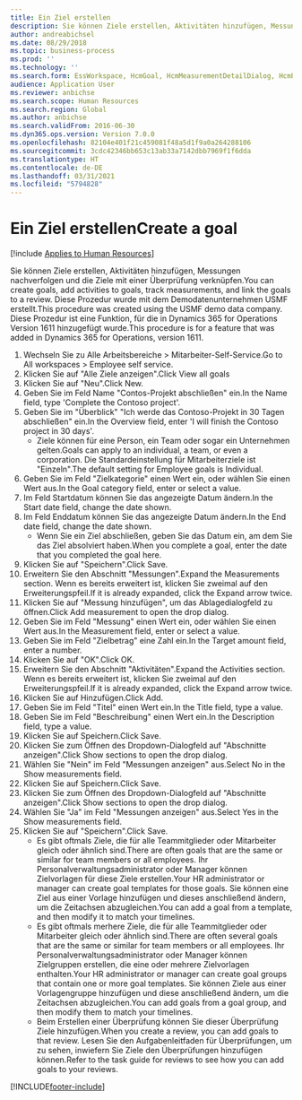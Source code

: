 ```yaml
---
title: Ein Ziel erstellen
description: Sie können Ziele erstellen, Aktivitäten hinzufügen, Messungen nachverfolgen und die Ziele mit einer Überprüfung verknüpfen.
author: andreabichsel
ms.date: 08/29/2018
ms.topic: business-process
ms.prod: ''
ms.technology: ''
ms.search.form: EssWorkspace, HcmGoal, HcmMeasurementDetailDialog, HcmPerfJournalAdd, HcmGoalChangeSettings, HcmEmployeeDevelopmentWorkspace
audience: Application User
ms.reviewer: anbichse
ms.search.scope: Human Resources
ms.search.region: Global
ms.author: anbichse
ms.search.validFrom: 2016-06-30
ms.dyn365.ops.version: Version 7.0.0
ms.openlocfilehash: 82104e401f21c459081f48a5d1f9a0a264288106
ms.sourcegitcommit: 3cdc42346bb653c13ab33a7142dbb7969f1f6dda
ms.translationtype: HT
ms.contentlocale: de-DE
ms.lasthandoff: 03/31/2021
ms.locfileid: "5794828"
---
```

# <a name="create-a-goal"></a><span data-ttu-id="04104-103">Ein Ziel erstellen</span><span class="sxs-lookup"><span data-stu-id="04104-103">Create a goal</span></span>

[!include [Applies to Human Resources](../includes/applies-to-hr.md)]

<span data-ttu-id="04104-104">Sie können Ziele erstellen, Aktivitäten hinzufügen, Messungen nachverfolgen und die Ziele mit einer Überprüfung verknüpfen.</span><span class="sxs-lookup"><span data-stu-id="04104-104">You can create goals, add activities to goals, track measurements, and link the goals to a review.</span></span> <span data-ttu-id="04104-105">Diese Prozedur wurde mit dem Demodatenunternehmen USMF erstellt.</span><span class="sxs-lookup"><span data-stu-id="04104-105">This procedure was created using the USMF demo data company.</span></span> <span data-ttu-id="04104-106">Diese Prozedur ist eine Funktion, für die in Dynamics 365 for Operations Version 1611 hinzugefügt wurde.</span><span class="sxs-lookup"><span data-stu-id="04104-106">This procedure is for a feature that was added in Dynamics 365 for Operations, version 1611.</span></span>

1. <span data-ttu-id="04104-107">Wechseln Sie zu Alle Arbeitsbereiche > Mitarbeiter-Self-Service.</span><span class="sxs-lookup"><span data-stu-id="04104-107">Go to All workspaces > Employee self service.</span></span>
2. <span data-ttu-id="04104-108">Klicken Sie auf "Alle Ziele anzeigen".</span><span class="sxs-lookup"><span data-stu-id="04104-108">Click View all goals</span></span>
3. <span data-ttu-id="04104-109">Klicken Sie auf "Neu".</span><span class="sxs-lookup"><span data-stu-id="04104-109">Click New.</span></span>
4. <span data-ttu-id="04104-110">Geben Sie im Feld Name "Contos-Projekt abschließen" ein.</span><span class="sxs-lookup"><span data-stu-id="04104-110">In the Name field, type 'Complete the Contoso project'.</span></span>
5. <span data-ttu-id="04104-111">Geben Sie im "Überblick" "Ich werde das Contoso-Projekt in 30 Tagen abschließen" ein.</span><span class="sxs-lookup"><span data-stu-id="04104-111">In the Overview field, enter 'I will finish the Contoso project in 30 days'.</span></span>
    * <span data-ttu-id="04104-112">Ziele können für eine Person, ein Team oder sogar ein Unternehmen gelten.</span><span class="sxs-lookup"><span data-stu-id="04104-112">Goals can apply to an individual, a team, or even a corporation.</span></span> <span data-ttu-id="04104-113">Die Standardeinstellung für Mitarbeiterziele ist "Einzeln".</span><span class="sxs-lookup"><span data-stu-id="04104-113">The default setting for Employee goals is Individual.</span></span>  
6. <span data-ttu-id="04104-114">Geben Sie im Feld "Zielkategorie" einen Wert ein, oder wählen Sie einen Wert aus.</span><span class="sxs-lookup"><span data-stu-id="04104-114">In the Goal category field, enter or select a value.</span></span>
7. <span data-ttu-id="04104-115">Im Feld Startdatum können Sie das angezeigte Datum ändern.</span><span class="sxs-lookup"><span data-stu-id="04104-115">In the Start date field, change the date shown.</span></span>
8. <span data-ttu-id="04104-116">Im Feld Enddatum können Sie das angezeigte Datum ändern.</span><span class="sxs-lookup"><span data-stu-id="04104-116">In the End date field, change the date shown.</span></span>
    * <span data-ttu-id="04104-117">Wenn Sie ein Ziel abschließen, geben Sie das Datum ein, am dem Sie das Ziel absolviert haben.</span><span class="sxs-lookup"><span data-stu-id="04104-117">When you complete a goal, enter the date that you completed the goal here.</span></span>  
9. <span data-ttu-id="04104-118">Klicken Sie auf "Speichern".</span><span class="sxs-lookup"><span data-stu-id="04104-118">Click Save.</span></span>
10. <span data-ttu-id="04104-119">Erweitern Sie den Abschnitt "Messungen".</span><span class="sxs-lookup"><span data-stu-id="04104-119">Expand the Measurements section.</span></span> <span data-ttu-id="04104-120">Wenn es bereits erweitert ist, klicken Sie zweimal auf den Erweiterungspfeil.</span><span class="sxs-lookup"><span data-stu-id="04104-120">If it is already expanded, click the Expand arrow twice.</span></span>
11. <span data-ttu-id="04104-121">Klicken Sie auf "Messung hinzufügen", um das Ablagedialogfeld zu öffnen.</span><span class="sxs-lookup"><span data-stu-id="04104-121">Click Add measurement to open the drop dialog.</span></span>
12. <span data-ttu-id="04104-122">Geben Sie im Feld "Messung" einen Wert ein, oder wählen Sie einen Wert aus.</span><span class="sxs-lookup"><span data-stu-id="04104-122">In the Measurement field, enter or select a value.</span></span>
13. <span data-ttu-id="04104-123">Geben Sie im Feld "Zielbetrag" eine Zahl ein.</span><span class="sxs-lookup"><span data-stu-id="04104-123">In the Target amount field, enter a number.</span></span>
14. <span data-ttu-id="04104-124">Klicken Sie auf "OK".</span><span class="sxs-lookup"><span data-stu-id="04104-124">Click OK.</span></span>
15. <span data-ttu-id="04104-125">Erweitern Sie den Abschnitt "Aktivitäten".</span><span class="sxs-lookup"><span data-stu-id="04104-125">Expand the Activities section.</span></span> <span data-ttu-id="04104-126">Wenn es bereits erweitert ist, klicken Sie zweimal auf den Erweiterungspfeil.</span><span class="sxs-lookup"><span data-stu-id="04104-126">If it is already expanded, click the Expand arrow twice.</span></span>
16. <span data-ttu-id="04104-127">Klicken Sie auf Hinzufügen.</span><span class="sxs-lookup"><span data-stu-id="04104-127">Click Add.</span></span>
17. <span data-ttu-id="04104-128">Geben Sie im Feld "Titel" einen Wert ein.</span><span class="sxs-lookup"><span data-stu-id="04104-128">In the Title field, type a value.</span></span>
18. <span data-ttu-id="04104-129">Geben Sie im Feld "Beschreibung" einen Wert ein.</span><span class="sxs-lookup"><span data-stu-id="04104-129">In the Description field, type a value.</span></span>
19. <span data-ttu-id="04104-130">Klicken Sie auf Speichern.</span><span class="sxs-lookup"><span data-stu-id="04104-130">Click Save.</span></span>
20. <span data-ttu-id="04104-131">Klicken Sie zum Öffnen des Dropdown-Dialogfeld auf "Abschnitte anzeigen".</span><span class="sxs-lookup"><span data-stu-id="04104-131">Click Show sections to open the drop dialog.</span></span>
21. <span data-ttu-id="04104-132">Wählen Sie "Nein" im Feld "Messungen anzeigen" aus.</span><span class="sxs-lookup"><span data-stu-id="04104-132">Select No in the Show measurements field.</span></span>
22. <span data-ttu-id="04104-133">Klicken Sie auf Speichern.</span><span class="sxs-lookup"><span data-stu-id="04104-133">Click Save.</span></span>
23. <span data-ttu-id="04104-134">Klicken Sie zum Öffnen des Dropdown-Dialogfeld auf "Abschnitte anzeigen".</span><span class="sxs-lookup"><span data-stu-id="04104-134">Click Show sections to open the drop dialog.</span></span>
24. <span data-ttu-id="04104-135">Wählen Sie "Ja" im Feld "Messungen anzeigen" aus.</span><span class="sxs-lookup"><span data-stu-id="04104-135">Select Yes in the Show measurements field.</span></span>
25. <span data-ttu-id="04104-136">Klicken Sie auf "Speichern".</span><span class="sxs-lookup"><span data-stu-id="04104-136">Click Save.</span></span>
    * <span data-ttu-id="04104-137">Es gibt oftmals Ziele, die für alle Teammitglieder oder Mitarbeiter gleich oder ähnlich sind.</span><span class="sxs-lookup"><span data-stu-id="04104-137">There are often goals that are the same or similar for team members or all employees.</span></span>     <span data-ttu-id="04104-138">Ihr Personalverwaltungsadministrator oder Manager können Zielvorlagen für diese Ziele erstellen.</span><span class="sxs-lookup"><span data-stu-id="04104-138">Your HR administrator or manager can create goal templates for those goals.</span></span> <span data-ttu-id="04104-139">Sie können eine Ziel aus einer Vorlage hinzufügen und dieses anschließend ändern, um die Zeitachsen abzugleichen.</span><span class="sxs-lookup"><span data-stu-id="04104-139">You can add a goal from a template, and then modify it to match your timelines.</span></span>  
    * <span data-ttu-id="04104-140">Es gibt oftmals merhere Ziele, die für alle Teammitglieder oder Mitarbeiter gleich oder ähnlich sind.</span><span class="sxs-lookup"><span data-stu-id="04104-140">There are often several goals that are the same or similar for team members or all employees.</span></span>     <span data-ttu-id="04104-141">Ihr Personalverwaltungsadministrator oder Manager können Zielgruppen erstellen, die eine oder mehrere Zielvorlagen enthalten.</span><span class="sxs-lookup"><span data-stu-id="04104-141">Your HR administrator or manager can create goal groups that contain one or more goal templates.</span></span> <span data-ttu-id="04104-142">Sie können Ziele aus einer Vorlagengruppe hinzufügen und diese anschließend ändern, um die Zeitachsen abzugleichen.</span><span class="sxs-lookup"><span data-stu-id="04104-142">You can add goals from a goal group, and then modify them to match your timelines.</span></span>  
    * <span data-ttu-id="04104-143">Beim Erstellen einer Überprüfung können Sie dieser Überprüfung Ziele hinzufügen.</span><span class="sxs-lookup"><span data-stu-id="04104-143">When you create a review, you can add goals to that review.</span></span> <span data-ttu-id="04104-144">Lesen Sie den Aufgabenleitfaden für Überprüfungen, um zu sehen, inwiefern Sie Ziele den Überprüfungen hinzufügen können.</span><span class="sxs-lookup"><span data-stu-id="04104-144">Refer to the task guide for reviews to see how you can add goals to your reviews.</span></span>  



[!INCLUDE[footer-include](../includes/footer-banner.md)]